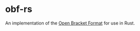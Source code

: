# obf-rs

An implementation of the [Open Bracket Format](https://github.com/VestboyMyst/openbracketformat) for use in Rust.